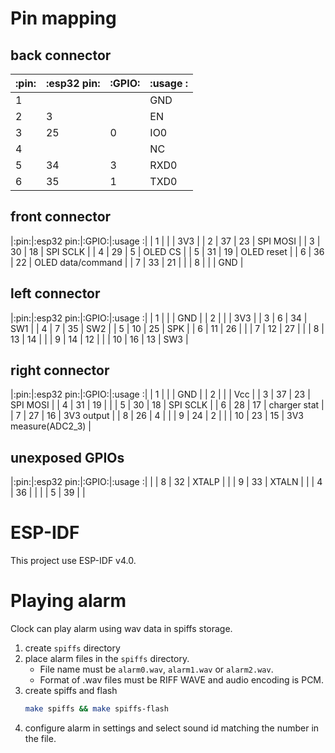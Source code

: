 # Pin mapping

## back connector
|:pin:|:esp32 pin:|:GPIO:|:usage              :|
|-----|-----------|------|---------------------|
|   1 |           |      | GND                 |
|   2 |         3 |      | EN                  |
|   3 |        25 |    0 | IO0                 |
|   4 |           |      | NC                  |
|   5 |        34 |    3 | RXD0                |
|   6 |        35 |    1 | TXD0                |

## front connector
|:pin:|:esp32 pin:|:GPIO:|:usage              :|
|   1 |           |      | 3V3                 |
|   2 |        37 |   23 | SPI MOSI            |
|   3 |        30 |   18 | SPI SCLK            |
|   4 |        29 |    5 | OLED CS             |
|   5 |        31 |   19 | OLED reset          |
|   6 |        36 |   22 | OLED data/command   |
|   7 |        33 |   21 |                     |
|   8 |           |      | GND                 |

## left connector
|:pin:|:esp32 pin:|:GPIO:|:usage              :|
|   1 |           |      | GND                 |
|   2 |           |      | 3V3                 |
|   3 |         6 |   34 | SW1                 |
|   4 |         7 |   35 | SW2                 |
|   5 |        10 |   25 | SPK                 |
|   6 |        11 |   26 |                     |
|   7 |        12 |   27 |                     |
|   8 |        13 |   14 |                     |
|   9 |        14 |   12 |                     |
|  10 |        16 |   13 | SW3                 |

## right connector
|:pin:|:esp32 pin:|:GPIO:|:usage              :|
|   1 |           |      | GND                 |
|   2 |           |      | Vcc                 |
|   3 |        37 |   23 | SPI MOSI            |
|   4 |        31 |   19 |                     |
|   5 |        30 |   18 | SPI SCLK            |
|   6 |        28 |   17 | charger stat        |
|   7 |        27 |   16 | 3V3 output          |
|   8 |        26 |    4 |                     |
|   9 |        24 |    2 |                     |
|  10 |        23 |   15 | 3V3 measure(ADC2_3) |

## unexposed GPIOs
|:pin:|:esp32 pin:|:GPIO:|:usage              :|
|     |         8 |   32 | XTALP               |
|     |         9 |   33 | XTALN               |
|     |         4 |   36 |                     |
|     |         5 |   39 |                     |

# ESP-IDF

This project use ESP-IDF v4.0.

# Playing alarm

Clock can play alarm using wav data in spiffs storage.

1. create `spiffs` directory
2. place alarm files in the `spiffs` directory.
    - File name must be `alarm0.wav`, `alarm1.wav` or `alarm2.wav`.
    - Format of .wav files must be RIFF WAVE and audio encoding is PCM.
3. create spiffs and flash
    ```sh
    make spiffs && make spiffs-flash
    ```
4. configure alarm in settings and select sound id matching the number in the file.
